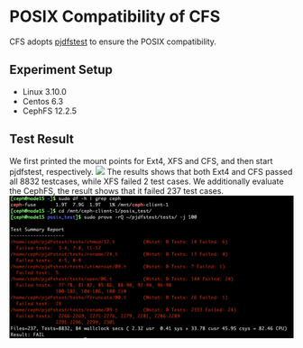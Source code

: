 # POSIX Compatibility of CFS

CFS adopts [pjdfstest](https://github.com/pjd/pjdfstest/tree/master/) to ensure the POSIX compatibility.

## Experiment Setup

* Linux 3.10.0
* Centos 6.3
* CephFS 12.2.5

## Test Result
We first printed the mount points for Ext4, XFS and CFS, and then start pjdfstest, respectively.
![](https://github.com/cfs-for-review/CFS-for-review/blob/main/ext4_xfs_cfs.png)
The results shows that both Ext4 and CFS passed all 8832 testcases, while XFS failed 2 test cases.
We additionally evaluate the CephFS, the result shows that it failed 237 test cases.
![](https://github.com/cfs-for-review/CFS-for-review/blob/main/figures/cephfs.png)
